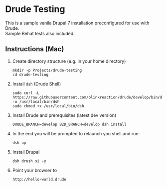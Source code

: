# Drude Testing

This is a sample vanila Drupal 7 installation preconfigured for use with Drude.  
Sample Behat tests also included.

## Instructions (Mac)

1. Create directory structure (e.g. in your home directory)
    
    ```
    mkdir -p Projects/drude-testing
    cd drude-testing
    ```

2. Install `dsh` (Drude Shell)

    ```
    sudo curl -L https://raw.githubusercontent.com/blinkreaction/drude/develop/bin/dsh  -o /usr/local/bin/dsh
    sudo chmod +x /usr/local/bin/dsh
    ```

3. Install Drude and prerequisites (latest dev version)

    ```
    DRUDE_BRANCH=develop B2D_BRANCH=develop dsh install
    ```
    
4. In the end you will be prompted to relaunch you shell and run:

    ```
    dsh up
    ```

5. Install Drupal

    ```
    dsh drush si -y
    ```

6. Point your browser to

    ```
    http://hello-world.drude
    ```
